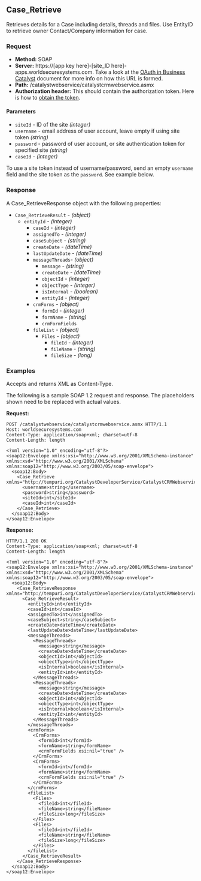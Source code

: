 ## Case_Retrieve

Retrieves details for a Case including details, threads and files. Use EntityID to retrieve owner Contact/Company information for case.

### Request

* **Method:** SOAP
* **Server:**  https://[app key here]-[site_ID here]-apps.worldsecuresystems.com. Take a look at the [OAuth in Business Catalyst](http://developers.businesscatalyst.com/developer-documentation/oauth-in-bc.html) document for more info on how this URL is formed.  
* **Path:** /catalystwebservice/catalystcrmwebservice.asmx
* **Authorization header:** This should contain the authorization token. Here is how to [obtain the token](http://developers.businesscatalyst.com/developer-documentation/oauth-in-bc.html).

#### Parameters

* `siteId` - ID of the site *(integer)*
* `username` - email address of user account, leave empty if using site token *(string)*
* `password` - password of user account, or site authentication token for specified site *(string)*
* `caseId` - *(integer)*

To use a site token instead of username/password, send an empty `username` field and the site token as the `password`. See example below.

### Response

A Case_RetrieveResponse object with the following properties:

* `Case_RetrieveResult` - *(object)*
  * `entityId` - *(integer)*
	* `caseId` - *(integer)*
    * `assignedTo` - *(integer)*
    * `caseSubject` - *(string)*
    * `createDate` - *(dateTime)*
    * `lastUpdateDate` - *(dateTime)*
    * `messageThreads`- *(object)*
    	* `message` - *(string)*
    	* `createDate` - *(dateTime)*
    	* `objectId` - *(integer)*
    	* `objectType` - *(integer)*
    	* `isInternal` - *(boolean)*
    	* `entityId` - *(integer)*
    * `crmForms` - *(object)*
    	* `formId` - *(integer)*
    	* `formName` - *(string)*
    	* `crmFormFields`
    * `fileList` - *(object)*
    	* `Files` - *(object)*
    		* `fileId` - *(integer)*
    		* `fileName` - *(string)*
    		* `fileSize` - *(long)*    
 

### Examples

Accepts and returns XML as Content-Type. 

The following is a sample SOAP 1.2 request and response. The placeholders shown need to be replaced with actual values.

**Request:**
~~~
POST /catalystwebservice/catalystcrmwebservice.asmx HTTP/1.1
Host: worldsecuresystems.com
Content-Type: application/soap+xml; charset=utf-8
Content-Length: length

<?xml version="1.0" encoding="utf-8"?>
<soap12:Envelope xmlns:xsi="http://www.w3.org/2001/XMLSchema-instance" xmlns:xsd="http://www.w3.org/2001/XMLSchema" xmlns:soap12="http://www.w3.org/2003/05/soap-envelope">
  <soap12:Body>
    <Case_Retrieve xmlns="http://tempuri.org/CatalystDeveloperService/CatalystCRMWebservice">
      <username>string</username>
      <password>string</password>
      <siteId>int</siteId>
      <caseId>int</caseId>
    </Case_Retrieve>
  </soap12:Body>
</soap12:Envelope>
~~~

**Response:**
~~~
HTTP/1.1 200 OK
Content-Type: application/soap+xml; charset=utf-8
Content-Length: length

<?xml version="1.0" encoding="utf-8"?>
<soap12:Envelope xmlns:xsi="http://www.w3.org/2001/XMLSchema-instance" xmlns:xsd="http://www.w3.org/2001/XMLSchema" xmlns:soap12="http://www.w3.org/2003/05/soap-envelope">
  <soap12:Body>
    <Case_RetrieveResponse xmlns="http://tempuri.org/CatalystDeveloperService/CatalystCRMWebservice">
      <Case_RetrieveResult>
        <entityId>int</entityId>
        <caseId>int</caseId>
        <assignedTo>int</assignedTo>
        <caseSubject>string</caseSubject>
        <createDate>dateTime</createDate>
        <lastUpdateDate>dateTime</lastUpdateDate>
        <messageThreads>
          <MessageThreads>
            <message>string</message>
            <createDate>dateTime</createDate>
            <objectId>int</objectId>
            <objectType>int</objectType>
            <isInternal>boolean</isInternal>
            <entityId>int</entityId>
          </MessageThreads>
          <MessageThreads>
            <message>string</message>
            <createDate>dateTime</createDate>
            <objectId>int</objectId>
            <objectType>int</objectType>
            <isInternal>boolean</isInternal>
            <entityId>int</entityId>
          </MessageThreads>
        </messageThreads>
        <crmForms>
          <CrmForms>
            <formId>int</formId>
            <formName>string</formName>
            <crmFormFields xsi:nil="true" />
          </CrmForms>
          <CrmForms>
            <formId>int</formId>
            <formName>string</formName>
            <crmFormFields xsi:nil="true" />
          </CrmForms>
        </crmForms>
        <fileList>
          <Files>
            <fileId>int</fileId>
            <fileName>string</fileName>
            <fileSize>long</fileSize>
          </Files>
          <Files>
            <fileId>int</fileId>
            <fileName>string</fileName>
            <fileSize>long</fileSize>
          </Files>
        </fileList>
      </Case_RetrieveResult>
    </Case_RetrieveResponse>
  </soap12:Body>
</soap12:Envelope>
~~~
